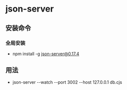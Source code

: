 # json-server

## 安装命令
### 全局安装

- npm install -g json-server@0.17.4

## 用法

- json-server --watch --port 3002 --host 127.0.0.1 db.cjs
